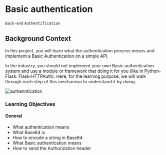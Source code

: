 #  Basic authentication
`Back-end`
`Authentification`

## Background Context
In this project, you will learn what the authentication process means and implement a Basic Authentication on a simple API.

In the industry, you should not implement your own Basic authentication system and use a module or framework that doing it for you (like in Python-Flask: Flask-HTTPAuth). Here, for the learning purpose, we will walk through each step of this mechanism to understand it by doing.

![authenntication](https://s3.amazonaws.com/alx-intranet.hbtn.io/uploads/medias/2020/5/6ccb363443a8f301bc2bc38d7a08e9650117de7c.png?X-Amz-Algorithm=AWS4-HMAC-SHA256&X-Amz-Credential=AKIARDDGGGOUSBVO6H7D%2F20241111%2Fus-east-1%2Fs3%2Faws4_request&X-Amz-Date=20241111T095525Z&X-Amz-Expires=86400&X-Amz-SignedHeaders=host&X-Amz-Signature=d1bda9cb6c22eb8f8ec9aef8ec56fd46e5270f68e0a947e42f5501957d026f28)

### Learning Objectives
#### General
- What authentication means
- What Base64 is
- How to encode a string in Base64
- What Basic authentication means
- How to send the Authorization header

